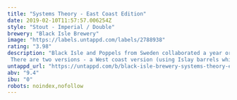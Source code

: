 ```yaml
---
title: "Systems Theory - East Coast Edition"
date: 2019-02-10T11:57:57.006254Z
style: "Stout - Imperial / Double"
brewery: "Black Isle Brewery"
image: "https://labels.untappd.com/labels/2788938"
rating: "3.98"
description: "Black Isle and Poppels from Sweden collaborated a year or so ago to make a fantastic imperial stout called Systems Theory. Since then the beer has been maturing in whisky barrels and is now ready to make a reappearance. There are two versions - a West coast version (using Islay barrels which gives a peaty flavour) and an East coast version which has oak, vanilla and dark chocolate notes."
untappd_url: "https://untappd.com/b/black-isle-brewery-systems-theory-east-coast-edition/2788938"
abv: "9.4"
ibu: "0"
robots: noindex,nofollow
---
```

